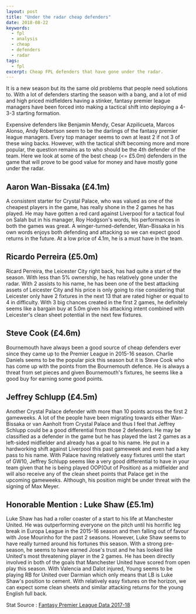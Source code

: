 ```yaml
---
layout: post
title: "Under the radar cheap defenders"
date: 2018-08-22
keywords:
  - fpl
  - analysis
  - cheap
  - defenders
  - radar
tags:
  - fpl
excerpt: Cheap FPL defenders that have gone under the radar.
---
```


It is a new season but its the same old problems that people need solutions to. With a lot of defenders starting the season with a bang, and a lot of mid and high priced midfielders having a stinker, fantasy premier league managers have been forced into making a tactical shift into deploying a 4-3-3 starting formation.

Expensive defenders like Benjamin Mendy, Cesar Azpilicueta, Marcos Alonso, Andy Robertson seem to be the darlings of the fantasy premier league managers. Every top manager seems to own at least 2 if not 3 of these wing backs. However, with the tactical shift becoming more and more popular, the question remains as to who should be the 4th defender of the team. Here we look at some of the best cheap (<= £5.0m) defenders in the game that will prove to be good value for money and have mostly gone under the radar.

## Aaron Wan-Bissaka (£4.1m)

A consistent starter for Crystal Palace, who was valued as one of the cheapest players in the game, has really shone in the 2 games he has played. He may have gotten a red card against Liverpool for a tactical foul on Salah but in his manager, Roy Hodgson's words, his performances in both the games was great. A winger-turned-defender, Wan-Bissaka in his own words enjoys both defending and attacking so we can expect good returns in the future. At a low price of 4.1m, he is a must have in the team.

## Ricardo Perreira (£5.0m)

Ricard Perreira, the Leicester City right back, has had quite a start of the season. With less than 5% ownership, he has relatively gone under the radar. With 2 assists to his name, he has been one of the best attacking assets of Leicester City and his price is only going to rise considering that Leicester only have 2 fixtures in the next 13 that are rated higher or equal to 4 in difficulty. With 3 big chances created in the first 2 games, he definitely seems like a bargain buy at 5.0m given his attacking intent combined with Leicester's clean sheet potential in the next few fixtures.

## Steve Cook (£4.6m)

Bournemouth have always been a good source of cheap defenders ever since they came up to the Premier League in 2015-16 season. Charlie Daniels seems to be the popular pick this season but it is Steve Cook who has come up with the points from the Bournemouth defence. He is always a threat from set pieces and given Bournemouth's fixtures, he seems like a good buy for earning some good points.

## Jeffrey Schlupp (£4.5m)

Another Crystal Palace defender with more than 10 points across the first 2 gameweeks. A lot of the people have been migrating towards either Wan-Bissaka or van Aanholt from Crystal Palace and thus I feel that Jeffrey Schlupp could be a good differential from those 2 defenders. He may be classified as a defender in the game but he has played the last 2 games as a left-sided midfielder and already has a goal to his name. He put in a hardworking shift against Liverpool this past gameweek and even had a key pass to his name. With Palace having relatively easy fixtures until the start of GW10, Jeffrey Schlupp seems like a very good differential to have in your team given that he is being played OOP(Out of Position) as a midfielder and will also receive any of the clean sheet points that Palace get in the upcoming gameweeks. Although, his position might be under threat with the signing of Max Meyer.

## Honorable Mention : Luke Shaw (£5.1m)

Luke Shaw has had a roller coaster of a start to his life at Manchester United. He was outperforming everyone on the pitch until his horrific leg break in Europa League in the 2015-16 season and then falling out of favour with Jose Mourinho for the past 2 seasons. However, Luke Shaw seems to have really turned around his fortunes this season. With a strong pre-season, he seems to have earned Jose's trust and he has looked like United's most threatening player in the 2 games. He has been directly involved in both of the goals that Manchester United have scored from open play this season. With Valencia and Dalot injured, Young seems to be playing RB for United over Darmian which only means that LB is Luke Shaw's position to cement. With relatively easy fixtures on the horizon, we can expect some clean sheets and similar attacking returns for the young English full back.

Stat Source : [Fantasy Premier League Data 2017-18](https://github.com/vaastav/Fantasy-Premier-League/tree/master/data/2018-19)